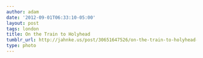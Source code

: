 ```yaml
---
author: adam
date: '2012-09-01T06:33:10-05:00'
layout: post
tags: london
title: On the Train to Holyhead
tumblr_url: http://jahnke.us/post/30651647526/on-the-train-to-holyhead-with-olivia-view-on
type: photo
---
```

